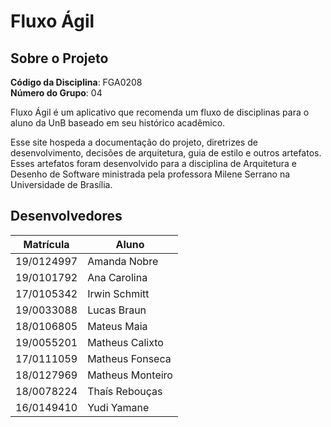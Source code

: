 <!--- Logo do Projeto -->

<!--- Esse repositório é para ser utilizado pelos grupos como um template inicial, da home page do Projeto.
As seções do Template NÃO DEVEM SER OMITIDAS, sendo TODAS RELEVANTES.
Demais diretrizes sobre a organização da wiki constam no Moodle Aprender 3.

**!! Atenção: Renomeie o seu repositório para (Ano.Semestre)_(Grupo)_(NomeDoProjeto)*. !!** 

**!! *Não coloque os nomes dos alunos no título do repositório*. !!**

**!! *Exemplo de título correto: 2022.1_G1_ProjetoPandora*. !!** -->
# Fluxo Ágil 

## Sobre o Projeto

**Código da Disciplina**: FGA0208<br>
**Número do Grupo**: 04<br>

Fluxo Ágil é um aplicativo que recomenda um fluxo de disciplinas para o aluno da
UnB baseado em seu histórico acadêmico.

Esse site hospeda a documentação do projeto, diretrizes de desenvolvimento,
decisões de arquitetura, guia de estilo e outros artefatos. Esses artefatos
foram desenvolvido para a disciplina de Arquitetura e Desenho de Software 
ministrada pela professora Milene Serrano na Universidade de Brasília.

<!--
Descreva o seu projeto em linhas gerais.
Use referências, links, que permitam conhecer um pouco mais sobre o projeto. 
-->

## Desenvolvedores

| Matrícula  | Aluno            |
| ---------- | ---------------- |
| 19/0124997 | Amanda Nobre     |
| 19/0101792 | Ana Carolina     |
| 17/0105342 | Irwin Schmitt    |
| 19/0033088 | Lucas Braun      |
| 18/0106805 | Mateus Maia      |
| 19/0055201 | Matheus Calixto  |
| 17/0111059 | Matheus Fonseca  |
| 18/0127969 | Matheus Monteiro |
| 18/0078224 | Thaís Rebouças   |
| 16/0149410 | Yudi Yamane      |

<!--- 
## Screenshots Primeira Entrega <<FOCO: DSW(Base)>>
Adicione 2 ou mais screenshots do projeto em termos de artefatos da Primeira Entrega.

## Screenshots Segunda Entrega <<FOCO: DSW(Modelagem)>>
Adicione 2 ou mais screenshots do projeto em termos de artefatos da Segunda Entrega.

## Screenshots Terceira Entrega <<FOCO: DSW(Padrões de Projeto)>>
Adicione 2 ou mais screenshots do projeto em termos de artefatos da Terceira Entrega.

## Screenshots Quarta Entrega (FINAL) <<FOCOS: Arquitetura & Reutilização de Software & PROJETO FINAL>>
Adicione 2 ou mais screenshots do projeto em termos de interface e/ou funcionamento.

## Descritivo dos Principais Aspectos Técnicos 
**Principal(is) Metodologia(s) Adotada(s)**: xxxxxx<br>
**Principais Linguagens Utilizadas e/ou Pretendidas**: xxxxxx<br>
**Principais Tecnologias Utilizadas e/ou Pretendidas**: xxxxxx<br>
**Principal(is) Estilo(s) Arquitetural(is) Adotado(s)**: xxxxxx<br>

## O Projeto está rodando?
( ) SIM
( ) NÃO
Se SIM, insira um manual (ou um script) para auxiliar ainda mais os interessados em consultar o projeto.

## Informações Complementares 
Quaisquer outras informações sobre seu projeto podem ser descritas nessa seção.
